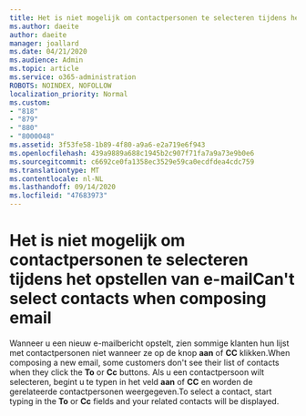 ```yaml
---
title: Het is niet mogelijk om contactpersonen te selecteren tijdens het opstellen van een e-mail in Outlook.com
ms.author: daeite
author: daeite
manager: joallard
ms.date: 04/21/2020
ms.audience: Admin
ms.topic: article
ms.service: o365-administration
ROBOTS: NOINDEX, NOFOLLOW
localization_priority: Normal
ms.custom:
- "818"
- "879"
- "880"
- "8000048"
ms.assetid: 3f53fe58-1b89-4f80-a9a6-e2a719e6f943
ms.openlocfilehash: 439a9889a688c1945b2c907f71fa7a9a73e9b0e6
ms.sourcegitcommit: c6692ce0fa1358ec3529e59ca0ecdfdea4cdc759
ms.translationtype: MT
ms.contentlocale: nl-NL
ms.lasthandoff: 09/14/2020
ms.locfileid: "47683973"
---
```

# <a name="cant-select-contacts-when-composing-email"></a><span data-ttu-id="f7f29-102">Het is niet mogelijk om contactpersonen te selecteren tijdens het opstellen van e-mail</span><span class="sxs-lookup"><span data-stu-id="f7f29-102">Can't select contacts when composing email</span></span>

<span data-ttu-id="f7f29-103">Wanneer u een nieuw e-mailbericht opstelt, zien sommige klanten hun lijst met contactpersonen niet wanneer ze op de knop **aan** of **CC** klikken.</span><span class="sxs-lookup"><span data-stu-id="f7f29-103">When composing a new email, some customers don't see their list of contacts when they click the **To** or **Cc** buttons.</span></span> <span data-ttu-id="f7f29-104">Als u een contactpersoon wilt selecteren, begint u te typen in het veld **aan** of **CC** en worden de gerelateerde contactpersonen weergegeven.</span><span class="sxs-lookup"><span data-stu-id="f7f29-104">To select a contact, start typing in the **To** or **Cc** fields and your related contacts will be displayed.</span></span>
